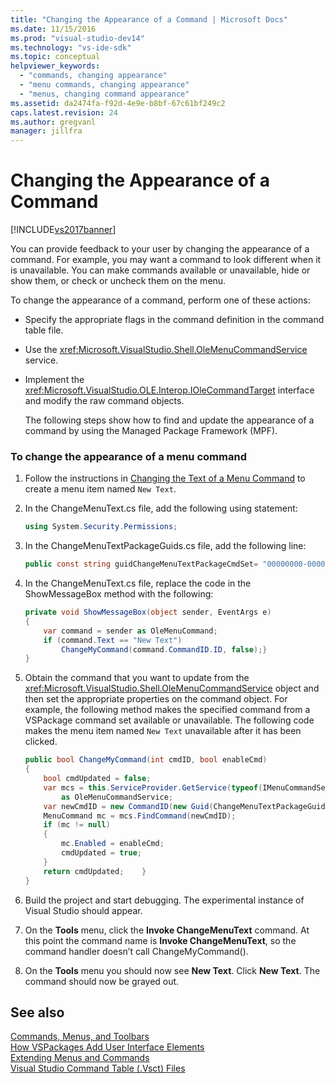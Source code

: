 ```yaml
---
title: "Changing the Appearance of a Command | Microsoft Docs"
ms.date: 11/15/2016
ms.prod: "visual-studio-dev14"
ms.technology: "vs-ide-sdk"
ms.topic: conceptual
helpviewer_keywords: 
  - "commands, changing appearance"
  - "menu commands, changing appearance"
  - "menus, changing command appearance"
ms.assetid: da2474fa-f92d-4e9e-b8bf-67c61bf249c2
caps.latest.revision: 24
ms.author: gregvanl
manager: jillfra
---
```

# Changing the Appearance of a Command
[!INCLUDE[vs2017banner](../includes/vs2017banner.md)]

You can provide feedback to your user by changing the appearance of a command. For example, you may want a command to look different when it is unavailable. You can make commands available or unavailable, hide or show them, or check or uncheck them on the menu.  
  
 To change the appearance of a command, perform one of these actions:  
  
- Specify the appropriate flags in the command definition in the command table file.  
  
- Use the <xref:Microsoft.VisualStudio.Shell.OleMenuCommandService> service.  
  
- Implement the <xref:Microsoft.VisualStudio.OLE.Interop.IOleCommandTarget> interface and modify the raw command objects.  
  
  The following steps show how to find and update the appearance of a command by using the Managed Package Framework (MPF).  
  
### To change the appearance of a menu command  
  
1. Follow the instructions in [Changing the Text of a Menu Command](../extensibility/changing-the-text-of-a-menu-command.md) to create a menu item named `New Text`.  
  
2. In the ChangeMenuText.cs file, add the following using statement:  
  
    ```csharp  
    using System.Security.Permissions;  
    ```  
  
3. In the ChangeMenuTextPackageGuids.cs file, add the following line:  
  
    ```csharp  
    public const string guidChangeMenuTextPackageCmdSet= "00000000-0000-0000-0000-00000000";  // get the GUID from the .vsct file  
    ```  
  
4. In the ChangeMenuText.cs file, replace the code in the ShowMessageBox method with the following:  
  
    ```csharp  
    private void ShowMessageBox(object sender, EventArgs e)  
    {  
        var command = sender as OleMenuCommand;  
        if (command.Text == "New Text")  
            ChangeMyCommand(command.CommandID.ID, false);}  
    }  
    ```  
  
5. Obtain the command that you want to update from the <xref:Microsoft.VisualStudio.Shell.OleMenuCommandService> object and then set the appropriate properties on the command object. For example, the following method makes the specified command from a VSPackage command set available or unavailable. The following code makes the menu item named `New Text` unavailable after it has been clicked.  
  
    ```csharp  
    public bool ChangeMyCommand(int cmdID, bool enableCmd)  
    {  
        bool cmdUpdated = false;  
        var mcs = this.ServiceProvider.GetService(typeof(IMenuCommandService))  
            as OleMenuCommandService;  
        var newCmdID = new CommandID(new Guid(ChangeMenuTextPackageGuids.guidChangeMenuTextPackageCmdSet), cmdID);  
        MenuCommand mc = mcs.FindCommand(newCmdID);  
        if (mc != null)  
        {  
            mc.Enabled = enableCmd;  
            cmdUpdated = true;  
        }  
        return cmdUpdated;    }  
    }  
    ```  
  
6. Build the project and start debugging. The experimental instance of Visual Studio should appear.  
  
7. On the **Tools** menu, click the **Invoke ChangeMenuText** command. At this point the command name is **Invoke ChangeMenuText**, so the command handler doesn’t call ChangeMyCommand().  
  
8. On the **Tools** menu you should now see **New Text**. Click **New Text**. The command should now be grayed out.  
  
## See also  
 [Commands, Menus, and Toolbars](../extensibility/internals/commands-menus-and-toolbars.md)   
 [How VSPackages Add User Interface Elements](../extensibility/internals/how-vspackages-add-user-interface-elements.md)   
 [Extending Menus and Commands](../extensibility/extending-menus-and-commands.md)   
 [Visual Studio Command Table (.Vsct) Files](../extensibility/internals/visual-studio-command-table-dot-vsct-files.md)
